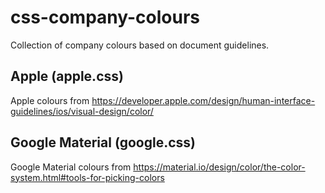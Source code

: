 # css-company-colours
Collection of company colours based on document guidelines.

## Apple (apple.css)
Apple colours from https://developer.apple.com/design/human-interface-guidelines/ios/visual-design/color/

## Google Material (google.css)
Google Material colours from https://material.io/design/color/the-color-system.html#tools-for-picking-colors

